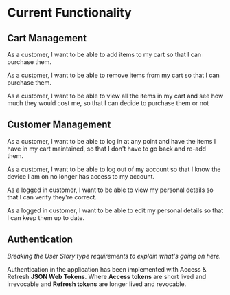 # Current Functionality

## Cart Management

As a customer, I want to be able to add items to my cart so that I can purchase
them.

As a customer, I want to be able to remove items from my cart so that I can purchase
them.

As a customer, I want to be able to view all the items in my cart and see how
much they would cost me, so that I can decide to purchase them or not

## Customer Management

As a customer, I want to be able to log in at any point and have the items I
have in my cart maintained, so that I don't have to go back and re-add them.

As a customer, I want to be able to log out of my account so that I know the
device I am on no longer has access to my account.

As a logged in customer, I want to be able to view my personal details so that I
can verify they're correct.

As a logged in customer, I want to be able to edit my personal details so that I
can keep them up to date.

## Authentication

_Breaking the User Story type requirements to explain what's going on here._

Authentication in the application has been implemented with Access & Refresh **JSON Web Tokens**.
Where **Access tokens** are short lived and irrevocable and **Refresh tokens** are longer lived and
revocable.
